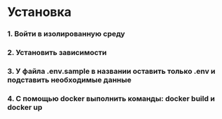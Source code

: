 # Установка

### 1. Войти в изолированную среду
### 2. Установить зависимости
### 3. У файла .env.sample в названии оставить только .env и подставить необходимые данные 
### 4. С помощью docker выполнить команды: docker build и docker up

